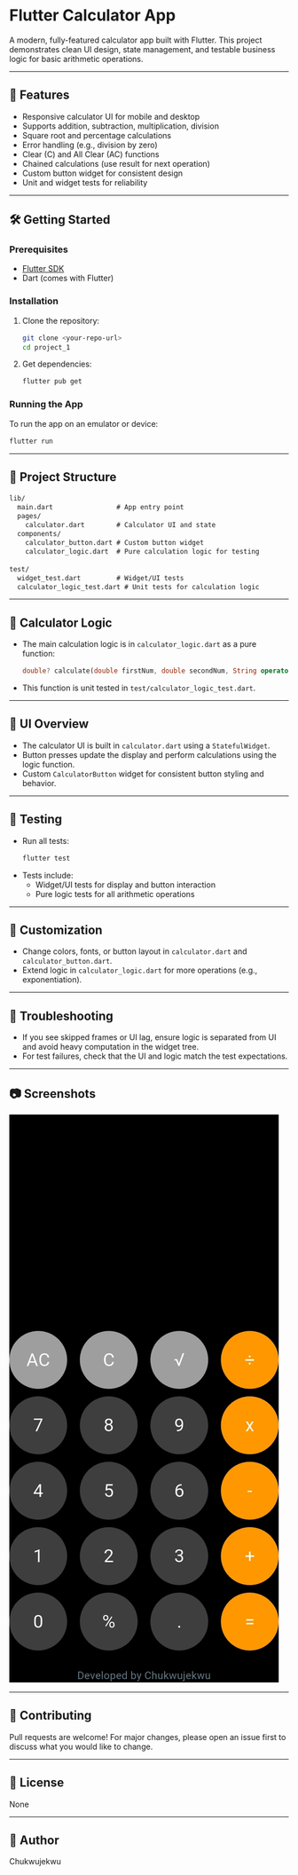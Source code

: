 # Flutter Calculator App

A modern, fully-featured calculator app built with Flutter. This project demonstrates clean UI design, state management, and testable business logic for basic arithmetic operations.

---

## 🚀 Features
- Responsive calculator UI for mobile and desktop
- Supports addition, subtraction, multiplication, division
- Square root and percentage calculations
- Error handling (e.g., division by zero)
- Clear (C) and All Clear (AC) functions
- Chained calculations (use result for next operation)
- Custom button widget for consistent design
- Unit and widget tests for reliability

---

## 🛠️ Getting Started

### Prerequisites
- [Flutter SDK](https://flutter.dev/docs/get-started/install)
- Dart (comes with Flutter)

### Installation
1. Clone the repository:
   ```bash
   git clone <your-repo-url>
   cd project_1
   ```
2. Get dependencies:
   ```bash
   flutter pub get
   ```

### Running the App
To run the app on an emulator or device:
```bash
flutter run
```

---

## 📁 Project Structure
```
lib/
  main.dart                # App entry point
  pages/
    calculator.dart        # Calculator UI and state
  components/
    calculator_button.dart # Custom button widget
    calculator_logic.dart  # Pure calculation logic for testing

test/
  widget_test.dart         # Widget/UI tests
  calculator_logic_test.dart # Unit tests for calculation logic
```

---

## 🧮 Calculator Logic
- The main calculation logic is in `calculator_logic.dart` as a pure function:
  ```dart
  double? calculate(double firstNum, double secondNum, String operator)
  ```
- This function is unit tested in `test/calculator_logic_test.dart`.

---

## 🎨 UI Overview
- The calculator UI is built in `calculator.dart` using a `StatefulWidget`.
- Button presses update the display and perform calculations using the logic function.
- Custom `CalculatorButton` widget for consistent button styling and behavior.

---

## 🧪 Testing
- Run all tests:
  ```bash
  flutter test
  ```
- Tests include:
  - Widget/UI tests for display and button interaction
  - Pure logic tests for all arithmetic operations

---

## 📝 Customization
- Change colors, fonts, or button layout in `calculator.dart` and `calculator_button.dart`.
- Extend logic in `calculator_logic.dart` for more operations (e.g., exponentiation).

---

## 🐞 Troubleshooting
- If you see skipped frames or UI lag, ensure logic is separated from UI and avoid heavy computation in the widget tree.
- For test failures, check that the UI and logic match the test expectations.

---

## 📷 Screenshots
![alt text](Screenshot_20250906-155448.jpg)

---

## 🤝 Contributing
Pull requests are welcome! For major changes, please open an issue first to discuss what you would like to change.

---

## 📄 License
None

---

## 👤 Author
Chukwujekwu